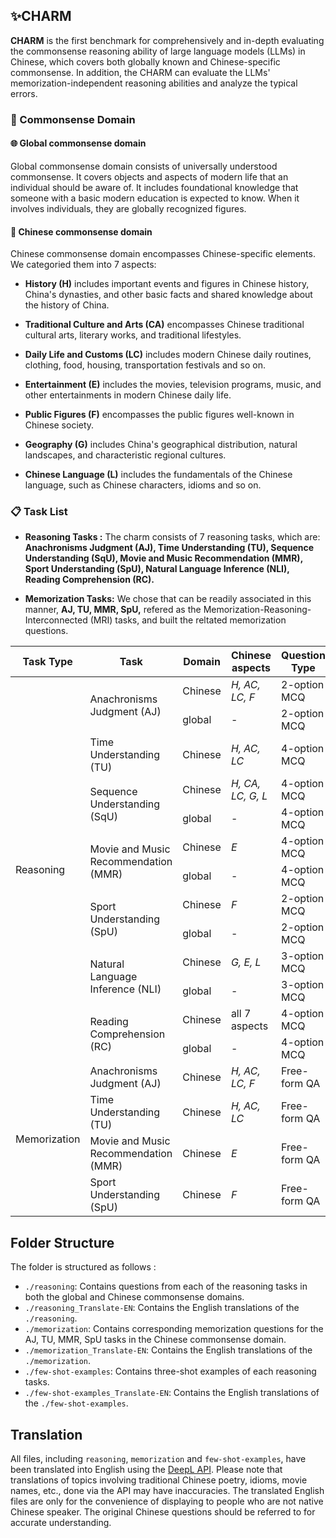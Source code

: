 
## ✨CHARM
**CHARM** is the first benchmark for comprehensively and in-depth evaluating the commonsense reasoning ability of large language models (LLMs) in Chinese, which covers both globally known and Chinese-specific commonsense. In addition, the CHARM can evaluate the LLMs' memorization-independent reasoning abilities and analyze the typical errors.


### 📖 Commonsense Domain
#### 🌐 Global commonsense domain
Global commonsense domain consists of universally understood commonsense.
It covers objects and aspects of modern life that an individual should be aware of.
It includes foundational knowledge that someone with a basic modern education is expected to know.  When it involves individuals, they are globally recognized figures.

#### 🚩 Chinese commonsense domain
Chinese commonsense domain encompasses Chinese-specific elements. We categoried them into 7 aspects:
- **History (H)** includes important events and figures in Chinese history, China's dynasties, and other basic  facts and shared knowledge about the history of China.

- **Traditional Culture and Arts (CA)** encompasses Chinese traditional cultural arts, literary works, and traditional lifestyles.

- **Daily Life and Customs (LC)** includes modern Chinese daily routines, clothing, food, housing, transportation festivals and so on.

- **Entertainment (E)** includes the movies, television programs, music, and other entertainments in modern Chinese daily life.
- **Public Figures (F)** encompasses the public figures well-known in Chinese society.
- **Geography (G)** includes China's geographical distribution, natural landscapes, and characteristic regional cultures.

- **Chinese Language (L)** includes the fundamentals of the Chinese language, such as Chinese characters, idioms and so on.

### 📋 Task List

- **Reasoning Tasks :** The charm consists of 7 reasoning tasks, which are: **Anachronisms Judgment (AJ), Time Understanding (TU), Sequence Understanding (SqU), Movie and Music Recommendation (MMR), Sport Understanding (SpU), Natural Language Inference (NLI), Reading Comprehension (RC).**

- **Memorization Tasks:** We chose that can be readily associated in this manner, **AJ, TU, MMR, SpU,** refered as the Memorization-Reasoning-Interconnected (MRI) tasks, and built
the reltated memorization questions.

<table align="center">
    <thead>
        <tr>
            <th>Task Type</th>
            <th>Task</th>
            <th>Domain</th>
            <th>Chinese aspects</th>
            <!-- <th>Construction</th> -->
            <th>Question Type</th>
            <th># Question</th>
        </tr>
    </thead>
    <tbody>
        <tr>
            <td rowspan="14" style="vertical-align: middle;">Reasoning</td>
            <td rowspan="2" >Anachronisms Judgment (AJ)</td>
            <td>Chinese</td>
            <td><i>H, AC, LC, F</i></td>
            <!-- <td>[H]</td> -->
            <td>2-option MCQ</td>
            <td>150</td>
        </tr>
        <tr>
            <td>global</td>
            <td>-</td>
            <!-- <td>[T][H]</td> -->
            <td>2-option MCQ</td>
            <td>150</td>
        </tr>
        <tr>
    <td rowspan="2">Time Understanding (TU)</td>
    <td>Chinese</td>
    <td><i>H, AC, LC</i></td>
    <!-- <td>[H]</td> -->
    <td>4-option MCQ</td>
    <td>100</td> 
    <tr>
    <tr>
    <td rowspan="2">Sequence Understanding (SqU)</td>
    <td>Chinese</td>
    <td><i>H, CA, LC, G, L</i></td>
    <!-- <td>[H]</td> -->
    <td>4-option MCQ</td>
    <td>100</td>
</tr>
<tr>
    <td>global</td>
    <td>-</td>
    <!-- <td>[T][H]</td> -->
    <td>4-option MCQ</td>
    <td>100</td>
</tr>

<tr>
    <td rowspan="2">Movie and Music Recommendation (MMR)</td>
    <td>Chinese</td>
    <td><i>E</i></td>
    <!-- <td>[H]</td> -->
    <td>4-option MCQ</td>
    <td>50</td>
</tr>
<tr>
    <td>global</td>
    <td>-</td>
    <!-- <td>[T]</td> -->
    <td>4-option MCQ</td>
    <td>50</td>
</tr>
<tr>
    <td rowspan="2">Sport Understanding (SpU)</td>
    <td>Chinese</td>
    <td><i>F</i></td>
    <!-- <td>[H]</td> -->
    <td>2-option MCQ</td>
    <td>200</td>
</tr>
<tr>
    <td>global</td>
    <td>-</td>
    <!-- <td>[H]</td> -->
    <td>2-option MCQ</td>
    <td>200</td>
</tr>

<tr>
    <td rowspan="2">Natural Language Inference (NLI)</td>
    <td>Chinese</td>
    <td><i>G, E, L</i></td>
    <!-- <td>[S][H]</td> -->
    <td>3-option MCQ</td>
    <td>100</td>
</tr>
<tr>
    <td>global</td>
    <td>-</td>
    <!-- <td>[S]</td> -->
    <td>3-option MCQ</td>
    <td>100</td>
</tr>

<tr>
    <td rowspan="2">Reading Comprehension (RC)</td>
    <td>Chinese</td>
    <td>all 7 aspects</td>
    <!-- <td>[S]</td> -->
    <td>4-option MCQ</td>
    <td>200</td>
</tr>
<tr>
    <td>global</td>
    <td>-</td>
    <!-- <td>[S]</td> -->
    <td>4-option MCQ</td>
    <td>200</td>
</tr>
<tr>
    <td rowspan="4" style="vertical-align: middle;">Memorization</td>
    <td>Anachronisms Judgment (AJ)</td>
    <td>Chinese</td>
    <td><i>H, AC, LC, F</i></td>
    <!-- <td>[H]</td> -->
    <td>Free-form QA</td>
    <td>150</td>
</tr>

<tr>
    <td>Time Understanding (TU)</td>
    <td>Chinese</td>
    <td><i>H, AC, LC</i></td>
    <!-- <td>[H]</td> -->
    <td>Free-form QA</td>
    <td>83</td>
</tr>

<tr>
    <td>Movie and Music Recommendation (MMR)</td>
    <td>Chinese</td>
    <td><i>E</i></td>
    <!-- <td>[H]</td> -->
    <td>Free-form QA</td>
    <td>399</td>
</tr>

<tr>
    <td>Sport Understanding (SpU)</td>
    <td>Chinese</td>
    <td><i>F</i></td>
    <!-- <td>[H]</td> -->
    <td>Free-form QA</td>
    <td>127</td>
</tr>


</tr>

</tr>
    </tbody>
</table>


## Folder Structure
The folder is structured as follows :

- `./reasoning`: Contains questions from each of the reasoning tasks in both the global and Chinese commonsense domains.
- `./reasoning_Translate-EN`: Contains the English translations of the `./reasoning`.
- `./memorization`: Contains corresponding memorization questions for the AJ, TU, MMR, SpU tasks in the Chinese commonsense domain.
- `./memorization_Translate-EN`: Contains the English translations of the `./memorization`.
- `./few-shot-examples`: Contains three-shot examples of each reasoning tasks.
- `./few-shot-examples_Translate-EN`: Contains the English translations of the `./few-shot-examples`.

## Translation

All files, including `reasoning`, `memorization` and `few-shot-examples`, have been translated into English using the [DeepL API](https://www.deepl.com/api.html). Please note that translations of topics involving traditional Chinese poetry, idioms, movie names, etc., done via the API may have inaccuracies. The translated English files are only for the convenience of displaying to people who are not native Chinese speaker. The original Chinese questions should be referred to for accurate understanding.
